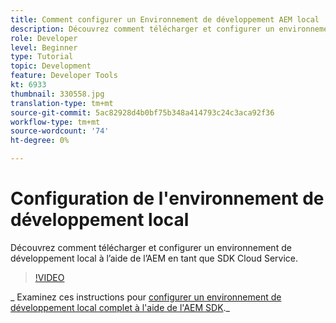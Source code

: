 ```yaml
---
title: Comment configurer un Environnement de développement AEM local
description: Découvrez comment télécharger et configurer un environnement de développement local à l’aide de l’AEM en tant que SDK Cloud Service.
role: Developer
level: Beginner
type: Tutorial
topic: Development
feature: Developer Tools
kt: 6933
thumbnail: 330558.jpg
translation-type: tm+mt
source-git-commit: 5ac82928d4b0bf75b348a414793c24c3aca92f36
workflow-type: tm+mt
source-wordcount: '74'
ht-degree: 0%

---
```



# Configuration de l&#39;environnement de développement local

Découvrez comment télécharger et configurer un environnement de développement local à l’aide de l’AEM en tant que SDK Cloud Service.

>[!VIDEO](https://video.tv.adobe.com/v/330558/?quality=12&learn=on)

_ Examinez ces instructions pour [configurer un environnement de développement local complet à l&#39;aide de l&#39;AEM SDK](https://experienceleague.adobe.com/docs/experience-manager-learn/cloud-service/local-development-environment-set-up/overview.html)._
